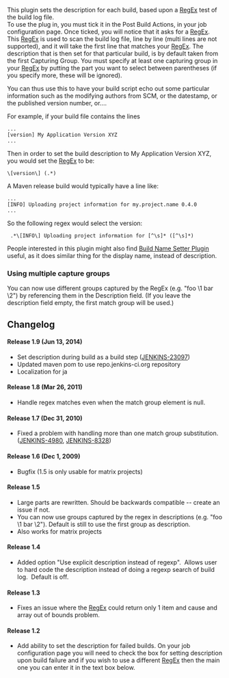 This plugin sets the description for each build, based upon a
[RegEx](http://java.sun.com/j2se/1.5.0/docs/api/java/util/regex/Pattern.html)
test of the build log file.  
To use the plug in, you must tick it in the Post Build Actions, in your
job configuration page. Once ticked, you will notice that it asks for a
[RegEx](http://java.sun.com/j2se/1.5.0/docs/api/java/util/regex/Pattern.html).
This
[RegEx](http://java.sun.com/j2se/1.5.0/docs/api/java/util/regex/Pattern.html)
is used to scan the build log file, line by line (multi lines are not
supported), and it will take the first line that matches your
[RegEx](http://java.sun.com/j2se/1.5.0/docs/api/java/util/regex/Pattern.html).
The description that is then set for that particular build, is by
default taken from the first Capturing Group. You must specify at least
one capturing group in your
[RegEx](http://java.sun.com/j2se/1.5.0/docs/api/java/util/regex/Pattern.html)
by putting the part you want to select between parentheses (if you
specify more, these will be ignored).

You can thus use this to have your build script echo out some particular
information such as the modifying authors from SCM, or the datestamp, or
the published version number, or....

For example, if your build file contains the lines

    ...
    [version] My Application Version XYZ
    ...

Then in order to set the build description to My Application Version
XYZ, you would set the
[RegEx](http://java.sun.com/j2se/1.5.0/docs/api/java/util/regex/Pattern.html)
to be:

    \[version\] (.*)

A Maven release build would typically have a line like:

    ...
    [INFO] Uploading project information for my.project.name 0.4.0
    ...

So the following regex would select the version:

     .*\[INFO\] Uploading project information for [^\s]* ([^\s]*)

People interested in this plugin might also find [Build Name Setter
Plugin](https://wiki.jenkins.io/display/JENKINS/Build+Name+Setter+Plugin)
useful, as it does similar thing for the display name, instead of
description.

### Using multiple capture groups

You can now use different groups captured by the RegEx (e.g. "foo \\1
bar \\2") by referencing them in the Description field. (If you leave
the description field empty, the first match group will be used.)

## Changelog

#### Release 1.9 (Jun 13, 2014)

-   Set description during build as a build step
    ([JENKINS-23097](https://issues.jenkins-ci.org/browse/JENKINS-23097))
-   Updated maven pom to use repo.jenkins-ci.org repository
-   Localization for ja

#### Release 1.8 (Mar 26, 2011)

-   Handle regex matches even when the match group element is null.

#### Release 1.7 (Dec 31, 2010)

-   Fixed a problem with handling more than one match group
    substitution.
    ([JENKINS-4980](https://issues.jenkins-ci.org/browse/JENKINS-4980),
    [JENKINS-8328](https://issues.jenkins-ci.org/browse/JENKINS-8328))

#### Release 1.6 (Dec 1, 2009)

-   Bugfix (1.5 is only usable for matrix projects)

#### Release 1.5

-   Large parts are rewritten. Should be backwards compatible -- create
    an issue if not.
-   You can now use groups captured by the regex in descriptions (e.g.
    "foo \\1 bar \\2"). Default is still to use the first group as
    description.
-   Also works for matrix projects

#### Release 1.4

-   Added option "Use explicit description instead of regexp".  Allows
    user to hard code the description instead of doing a regexp search
    of build log.  Default is off.

#### Release 1.3

-   Fixes an issue where the
    [RegEx](http://java.sun.com/j2se/1.5.0/docs/api/java/util/regex/Pattern.html) could
    return only 1 item and cause and array out of bounds problem. 

#### Release 1.2

-   Add ability to set the description for failed builds. On your job
    configuration page you will need to check the box for setting
    description upon build failure and if you wish to use a different
    [RegEx](http://java.sun.com/j2se/1.5.0/docs/api/java/util/regex/Pattern.html) then
    the main one you can enter it in the text box below.
